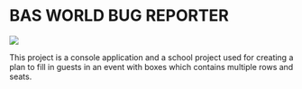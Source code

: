 # BAS WORLD BUG REPORTER

![](https://img.shields.io/github/last-commit/silverfs/algoritmiek)


This project is a console application and a school project used for creating a plan to fill in guests in an event with boxes which contains multiple rows and seats.


